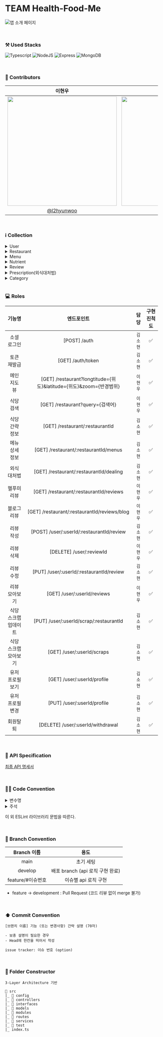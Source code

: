 # TEAM Health-Food-Me
![앱 소개 페이지](https://user-images.githubusercontent.com/55437339/180312067-e4a2ea70-59d9-4a98-8095-5e685115b0db.png)

<br/>

### ⚒️ Used Stacks
 ![Typescript](https://img.shields.io/badge/Typescript-3178C6?style=for-the-badge&logo=typescript&logoColor=white)
 ![NodeJS](https://img.shields.io/badge/Node.js-6DA55F?style=for-the-badge&logo=node.js&logoColor=white)
 ![Express](https://img.shields.io/badge/Express-000000?style=for-the-badge&logo=express&logoColor=white)
 ![MongoDB](https://img.shields.io/badge/MongoDB-47A248.svg?style=for-the-badge&logo=mongodb&logoColor=white) 

<br/>

### 👥 Contributors
|이현우|김소현|
| :---: | :---: |
|<img src="https://user-images.githubusercontent.com/55437339/178451474-e8ba24b3-ea25-4d25-b46a-c0d33351e7de.jpeg" width="360"/>|<img src="https://user-images.githubusercontent.com/55437339/178452102-224590a4-4760-4736-9c7b-4f4a7fc3f270.jpeg" width="360"/>|
|[@l2hyunwoo](https://github.com/l2hyunwoo)|[@thguss](https://github.com/thguss)|

<br/>

### ℹ️ Collection
<details>
<summary>User</summary>   
<div markdown="1">       

```typescript
const UserSchema = new mongoose.Schema({
  name: {
    type: String,
    required: true,
    unique: true,
  },
  social: {
    type: String,
    required: true,
  },
  socialId: {
    type: String,
    required: true,
    unique: true,
  },
  email: {
    type: String,
  },
  scrapRestaurants: [
    {
      type: mongoose.Types.ObjectId,
      required: true,
      ref: "Restaurant",
    },
  ],
  refreshToken: {
    type: String,
    required: true,
    unique: true,
  },
});
```
</div>
</details>

<details>
<summary>Restaurant</summary>   
<div markdown="1">   
 
```typescript
const ResaturantSchema = new mongoose.Schema({
  latitude: {
    type: Number,
    required: true,
  },
  longitude: {
    type: Number,
    required: true,
  },
  name: {
    type: String,
    required: true,
    unique: true,
  },
  logo: {
    type: String,
    required: true,
    unique: true,
  },
  category: {
    type: mongoose.Types.ObjectId,
    required: true,
    ref: "Category",
  },
  hashtag: [
    {
      type: String,
      required: true,
    },
  ],
  address: {
    type: String,
    required: true,
  },
  worktime: [
    {
      type: String,
    },
  ],
  contact: {
    type: String,
  },
  reviews: [
    {
      type: mongoose.Types.ObjectId,
      required: true,
      ref: "Review",
    },
  ],
  menus: [
    {
      type: mongoose.Types.ObjectId,
      required: true,
      ref: "Menu",
    },
  ],
});
```
</div>
</details>

<details>
<summary>Menu</summary>   
<div markdown="1">  
 
```typescript
const MenuSchema = new mongoose.Schema({
  name: {
    type: String,
    required: true,
  },
  image: {
    type: String,
    required: true,
  },
  nutrient: {
    type: mongoose.Types.ObjectId,
    required: true,
    ref: "Nutrient",
  },
  price: {
    type: Number,
    required: true,
  },
  from: {
    type: mongoose.Types.ObjectId,
    required: true,
    ref: "Restaurant",
  },
  isHelfoomePick: {
    type: Boolean,
    required: true,
  },
});

```
</div>
</details>

<details>
<summary>Nutrient</summary>   
<div markdown="1">  
 
```typescript
const NutrientSchema = new mongoose.Schema({
  kcal: {
    type: Number,
    required: true,
  },
  carbohydrate: {
    type: Number,
    required: true,
  },
  protein: {
    type: Number,
    required: true,
  },
  fat: {
    type: Number,
    required: true,
  },
  menuId: {
    type: mongoose.Types.ObjectId,
    required: true,
    ref: "Menu",
  },
});
```
</div>
</details>

<details>
<summary>Review</summary>   
<div markdown="1">  
 
```typescript
const ReviewSchema = new mongoose.Schema({
  restaurantId: {
    type: mongoose.Types.ObjectId,
    required: true,
    ref: "Restaurant",
  },
  writerId: {
    type: mongoose.Types.ObjectId,
    required: true,
    ref: "User",
  },
  score: {
    type: Number,
    required: true,
  },
  content: {
    type: String,
  },
  image: [{ type: String }],
  reason: [{ type: String }],
});
```
</div>
</details>

<details>
<summary>Prescription(외식대처법)</summary>   
<div markdown="1">  
 
```typescript
const PrescriptionSchema = new mongoose.Schema({
  category: {
    type: mongoose.Types.ObjectId,
    required: true,
    ref: "Category",
  },
  content: {
    type: String,
    required: true,
  },
});
```
</div>
</details>

<details>
<summary>Category</summary>   
<div markdown="1">  
 
```typescript
const CategorySchema = new mongoose.Schema({
  title: {
    type: String,
    required: true,
  },
  prescriptions: [
    {
      type: mongoose.Types.ObjectId,
      required: true,
      ref: "Prescription",
    },
  ],
});
```
</div>
</details>

<br/>

### 💻 Roles
|기능명|엔드포인트|담당|구현 진척도|
| :---: | :---: | :---: | :---: |
|소셜 로그인|[POST] /auth|`김소현`|✅|
|토큰 재발급|[GET] /auth/token|`김소현`|✅|
|메인 지도 뷰|[GET] /restaurant?longtitude={위도}&latitude={위도}&zoom={반경범위}|`이현우`|✅|
|식당 검색|[GET] /restaurant?query={검색어}|`이현우`|✅|
|식당 간략 정보|[GET] /restaurant/:restaurantId|`김소현`|✅|
|메뉴 상세 정보|[GET] /restaurant/:restaurantId/menus|`김소현`|✅|
|외식 대처법|[GET] /restaurant/:restaurantId/dealing|`김소현`|✅|
|헬푸미 리뷰|[GET] /restaurant/:restaurantId/reviews|`이현우`|✅|
|블로그 리뷰|[GET] /restaurant/:restaurantId/reviews/blog|`이현우`|✅|
|리뷰 작성|[POST] /user/:userId/:restaurantId/review|`김소현`|✅|
|리뷰 삭제|[DELETE] /user/:reviewId|`이현우`|✅|
|리뷰 수정|[PUT] /user/:userId/:restaurantId/review|`김소현`|✅|
|리뷰 모아보기|[GET] /user/:userId/reviews|`이현우`|✅|
|식당 스크랩 업데이트|[PUT] /user/:userId/scrap/:restaurantId|`김소현`|✅|
|식당 스크랩 모아보기|[GET] /user/:userId/scraps|`김소현`|✅|
|유저 프로필 보기|[GET] /user/:userId/profile|`김소현`|✅|
|유저 프로필 변경|[PUT] /user/:userId/profile|`김소현`|✅|
|회원탈퇴|[DELETE] /user/:userId/withdrawal|`김소현`|✅|

<br/>

### 📝 API Specification
[최종 API 명세서](https://github.com/Health-Food-Me/Health-Food-Me-Server/wiki/API-명세서)

<br/>

### 🧑‍💻 Code Convention

<details>
<summary>변수명</summary>   
<div markdown="1">       

 1. Camel Case 사용
 2. 함수의 경우 동사+명사 사용 ( ex) getUser() )
 3. 약어는 되도록 사용하지 않음
 
</div>
</details>

<details>
<summary>주석</summary>   
<div markdown="1">       

 1. 한 줄 주석 사용 //
 2. 함수 주석
 ```
 /**
 * @route
 * @desc
 * @access
 **/
 getUser()
 ```
 
</div>
</details>

이 외 ESLint 라이브러리 문법을 따른다.

<br/>

### 🎋 Branch Convention
|Branch 이름|용도|
| :--: | :--: |
|main|초기 세팅|
|develop|배포 branch (api 로직 구현 완료)|
|feature/#이슈번호|이슈별 api 로직 구현|

- feature -> development : Pull Request (코드 리뷰 없이 merge 불가)

<br/>

### ⬆️ Commit Convention
```
[브랜치 이름] 기능 (또는 변경사항) 간략 설명 (70자)

- 보충 설명이 필요한 경우
- Head에 한칸을 띄어서 작성

issue tracker: 이슈 번호 (option)
```

<br/>

### 📂 Folder Constructor
```
3-Layer Architecture 기반

📁 src
|_ 📁 config
|_ 📁 controllers
|_ 📁 interfaces
|_ 📁 models
|_ 📁 modules
|_ 📁 routes
|_ 📁 services
|_ 📁 test
|_ index.ts
```

